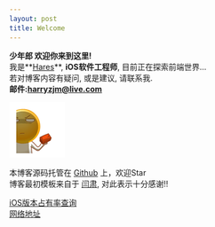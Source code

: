 ```yaml
---
layout: post
title: Welcome
---
```


__少年郎 欢迎你来到这里!__  
我是**[Hares](https://github.com/harryzjm)**, **iOS软件工程师**, 目前正在探索前端世界...   
若对博客内容有疑问, 或是建议, 请联系我.   
**邮件:[harryzjm@live.com](mailto:harryzjm@live.com)**  

<p align="left" >
  <img src="/assets/photo/welcome.gif">
</p>

本博客源码托管在 [Github](https://github.com/harryzjm/harryzjm.github.com) 上，欢迎Star  
博客最初模板来自于 [闫肃](https://github.com/suyan/suyan.github.io), 对此表示十分感谢!!  

[iOS版本占有率查询](https://developer.apple.com/support/app-store/)  
[网络地址](https://harryzjm.github.io/2018/06/12/%E7%BD%91%E7%BB%9C%E5%9C%B0%E5%9D%80.html)  


